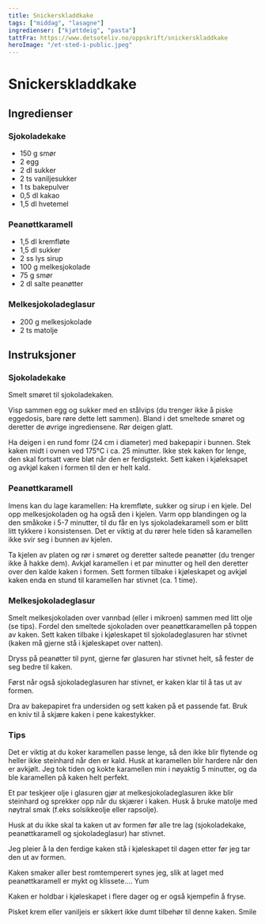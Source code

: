```yaml
---
title: Snickerskladdkake
tags: ["middag", "lasagne"]
ingredienser: ["kjøttdeig", "pasta"]
tattFra: https://www.detsoteliv.no/oppskrift/snickerskladdkake
heroImage: "/et-sted-i-public.jpeg"
---
```


# Snickerskladdkake

## Ingredienser

### Sjokoladekake

- 150 g smør
- 2 egg
- 2 dl sukker
- 2 ts vaniljesukker
- 1 ts bakepulver
- 0,5 dl kakao
- 1,5 dl hvetemel

### Peanøttkaramell

- 1,5 dl kremfløte
- 1,5 dl sukker
- 2 ss lys sirup
- 100 g melkesjokolade
- 75 g smør
- 2 dl salte peanøtter

### Melkesjokoladeglasur

- 200 g melkesjokolade
- 2 ts matolje

## Instruksjoner

### Sjokoladekake

Smelt smøret til sjokoladekaken.

Visp sammen egg og sukker med en stålvips (du trenger ikke å piske eggedosis, bare røre dette lett sammen). Bland i det smeltede smøret og deretter de øvrige ingrediensene. Rør deigen glatt.

Ha deigen i en rund fomr (24 cm i diameter) med bakepapir i bunnen. Stek kaken midt i ovnen ved 175°C i ca. 25 minutter. Ikke stek kaken for lenge, den skal fortsatt være bløt når den er ferdigstekt. Sett kaken i kjøleksapet og avkjøl kaken i formen til den er helt kald.

### Peanøttkaramell

Imens kan du lage karamellen: Ha kremfløte, sukker og sirup i en kjele. Del opp melkesjokoladen og ha også den i kjelen. Varm opp blandingen og la den småkoke i 5-7 minutter, til du får en lys sjokoladekaramell som er blitt litt tykkere i konsistensen. Det er viktig at du rører hele tiden så karamellen ikke svir seg i bunnen av kjelen.

Ta kjelen av platen og rør i smøret og deretter saltede peanøtter (du trenger ikke å hakke dem). Avkjøl karamellen i et par minutter og hell den deretter over den kalde kaken i formen. Sett formen tilbake i kjøleskapet og avkjøl kaken enda en stund til karamellen har stivnet (ca. 1 time).

### Melkesjokoladeglasur

Smelt melkesjokoladen over vannbad (eller i mikroen) sammen med litt olje (se tips). Fordel den smeltede sjokoladen over peanøttkaramellen på toppen av kaken. Sett kaken tilbake i kjøleskapet til sjokoladeglasuren har stivnet (kaken må gjerne stå i kjøleskapet over natten).

Dryss på peanøtter til pynt, gjerne før glasuren har stivnet helt, så fester de seg bedre til kaken.

Først når også sjokoladeglasuren har stivnet, er kaken klar til å tas ut av formen.

Dra av bakepapiret fra undersiden og sett kaken på et passende fat. Bruk en kniv til å skjære kaken i pene kakestykker.

### Tips

Det er viktig at du koker karamellen passe lenge, så den ikke blir flytende og heller ikke steinhard når den er kald. Husk at karamellen blir hardere når den er avkjølt. Jeg tok tiden og kokte karamellen min i nøyaktig 5 minutter, og da ble karamellen på kaken helt perfekt.

Et par teskjeer olje i glasuren gjør at melkesjokoladeglasuren ikke blir steinhard og sprekker opp når du skjærer i kaken. Husk å bruke matolje med nøytral smak (f.eks solsikkeolje eller rapsolje).

Husk at du ikke skal ta kaken ut av formen før alle tre lag (sjokoladekake, peanøttkaramell og sjokoladeglasur) har stivnet.

Jeg pleier å la den ferdige kaken stå i kjøleskapet til dagen etter før jeg tar den ut av formen.

Kaken smaker aller best romtemperert synes jeg, slik at laget med peanøttkaramell er mykt og klissete.... Yum

Kaken er holdbar i kjøleskapet i flere dager og er også kjempefin å fryse.

Pisket krem eller vaniljeis er sikkert ikke dumt tilbehør til denne kaken. Smile
